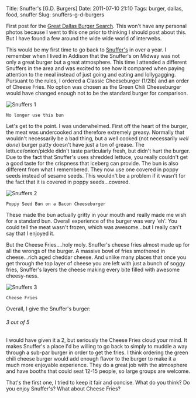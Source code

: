 Title: Snuffer's [G.D. Burgers]
Date: 2011-07-10 21:10
Tags: burger, dallas, food, snuffer
Slug: snuffers-g-d-burgers

First post for the [Great Dallas Burger Search](http://blog.traeblain.com/20110704/the-great-dallas-burger-search/). This won't have any personal photos because I went to this one prior to thinking I should post about this. But I have found a few around the wide wide world of interwebs. 

This would be my first time to go back to [Snuffer's](http://snuffers.com/) in over a year. I remember when I lived in Addison that the Snuffer's on Midway was not only a great burger but a great atmosphere. This time I attended a different Snuffers in the area and was excited to see how it compared when paying attention to the meal instead of just going and eating and lollygagging. Pursuant to the rules, I ordered a Classic Cheeseburger (1/2lb) and an order of Cheese Fries. No option was chosen as the Green Chili Cheeseburger would have changed enough not to be the standard burger for comparison. 

![Snuffers 1](http://blog.traeblain.com/wp-content/uploads/snuffers1-500x327.jpg)

    No longer use this bun

Let's get to the point. I was underwhelmed. First off the heart of the burger, the meat was undercooked and therefore extremely greasy. Normally that wouldn't necessarily be a bad thing, but a well cooked (not necessarily _well done_) burger patty doesn't have just a ton of grease. The lettuce/onion/pickle didn't taste particularly fresh, but didn't hurt the burger. Due to the fact that Snuffer's uses shredded lettuce, you really couldn't get a good taste for the crispness that iceberg can provide. The bun is also different from what I remembered. They now use one covered in poppy seeds instead of sesame seeds. This wouldn't be a problem if it wasn't for the fact that it is covered in poppy seeds...covered. 

![Snuffers 2](http://blog.traeblain.com/wp-content/uploads/snuffers3.jpg)

    Poppy Seed Bun on a Bacon Cheeseburger

These made the bun actually gritty in your mouth and really made me wish for a standard bun. Overall experience of the burger was very 'eh'. You could tell the meat wasn't frozen, which was awesome...but I really can't say that I enjoyed it. 

But the Cheese Fries....holy moly. Snuffer's cheese fries almost made up for all the wrongs of the burger. A massive bowl of fries smothered in cheese...rich aged cheddar cheese. And unlike many places that once you get through the top layer of cheese you are left with just a bunch of soggy fries, Snuffer's layers the cheese making every bite filled with awesome cheesy-ness. 

![Snuffers 3](http://blog.traeblain.com/wp-content/uploads/snuffers2-500x375.jpg)

    Cheese Fries

Overall, I give the Snuffer's burger: 
<h6 class='burger three' title='Rating of 3 indicates that the burger is a standard burger. Nothing special, but not bad. Leaves room to improve. Corporate needs to talk about your performance...'>3<span class='burger_of'> out of </span>5</h6>
I would have given it a 2, but seriously the Cheese Fries cloud your mind. It makes Snuffer's a place I'd be willing to go back to simply to muddle a way through a sub-par burger in order to get the fries. I think ordering the green chili cheese burger would add enough flavor to the burger to make it a much more enjoyable experience. They do a great job with the atmosphere and have booths that could seat 12-15 people, so large groups are welcome. 

That's the first one, I tried to keep it fair and concise. What do you think? Do you enjoy Snuffer's? What about Cheese Fries? 